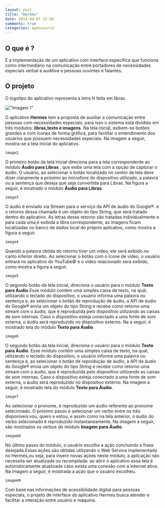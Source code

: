 ```yaml
---
layout: post
title: "Hermes"
date: 2014-04-07 12:50
comments: true
categories: opensource
---
```


## O que é ?
  É a implementação de um aplicativo com interface específica que funciona como intermediário na comunicação entre portadores de necessidades especiais verbal e auditiva e pessoas ouvintes e falantes.
  
## O projeto

O logotipo do aplicativo representa a letra H feita em libras.

!["Imagem 1"][1]

O aplicativo **Hermes** tem a proposta de auxiliar a comunicação entre pessoas com necessidades especiais, para isso o sistema esta dividido em três módulos: **libras,texto e imagens**.
Na tela inicial, exibem-se botões grandes e com ícones de forma gráfica, para facilitar o entendimento dos usuários que possuem necessidades especiais. Na imagem a seguir, mostra-se a tela inicial do aplicativo.

	image2

O primeiro botão da tela inicial direciona para a tela correspondente ao módulo **Áudio para Libras** , que exibe uma tela com a opção de capturar o áudio. O usuário, ao selecionar o botão localizado no centro da tela deve dizer claramente e próximo ao microfone do dispositivo utilizado, a palavra ou a sentença que deseja que seja convertida para Libras. Na figura a seguir, é mostrado o módulo **Áudio para Libras**.

	image3

O áudio é enviado via Stream para o serviço da API de áudio do Google®. e o retorno dessa chamada é um objeto do tipo String, que será tratado dentro do 
aplicativo. As letras desse retorno são tratadas individualmente e para cada uma,é exibida a libra correspondente, as imagens ficam localizadas no banco de dados local do próprio aplicativo, como mostra a figura a seguir.	

	image4

Quando a palavra obtida do retorno tiver um vídeo, ele será exibido no canto inferior direito. Ao selecionar o botão com o ícone de vídeo, o usuário entrará no aplicativo do YouTube© e o vídeo relacionado será exibido, como mostra a figura a seguir.	

	image5

O segundo botão da tela inicial, direciona o usuário para o módulo **Texto para Áudio**.Esse módulo contém uma simples caixa de 
texto, na qual, utilizando o teclado do dispositivo, o usuário informa uma palavra  ou sentença e, ao selecionar o botão de reprodução de áudio, a API de áudio do Google® envia um objeto do tipo String e recebe como retorno uma stream com o áudio, que é reproduzida pelo dispositivo utilizando as caixas de som internas. Caso o dispositivo esteja conectado a uma fonte de som externa, o áudio será reproduzido no dispositivo externo. Na a seguir, é mostrado tela do módulo **Texto para Áudio**.	
	
	image6

O segundo botão da tela inicial, direciona o usuário para o módulo **Texto para Áudio**. Esse módulo contém uma simples caixa de 
texto, na qual, utilizando o teclado do dispositivo, o usuário informa uma palavra ou sentença e, ao selecionar o botão de reprodução de áudio, a API de áudio do Google® envia um objeto do tipo String e recebe como retorno uma stream com o áudio, que é reproduzida pelo dispositivo utilizando as caixas de som internas. Caso o dispositivo esteja conectado a uma fonte de som externa, o áudio será reproduzido no dispositivo externo. Na imagem a  seguir, é mostrado tela do módulo **Texto para Áudio**.
	
	image7

Ao selecionar o pronome, é reproduzido um áudio referente ao pronome selecionado. O próximo passo é selecionar um verbo entre os três disponíveis:vou, quero e estou, e assim como na tela anterior, o áudio do verbo selecionado é reproduzido instantaneamente. Na imagem a seguir, são mostrados os verbos do módulo **Imagem para Áudio**.	
	
	imagem8

No último passo do módulo, o usuário escolhe a ação concluindo a frase desejada.Essas ações são obtidas utilizando o Web Service implementado no Hermes,ou seja, para inserir novas ações neste módulo, a aplicação não necessita ser atualizada ou recompilada: ao abrir o aplicativo essa tela é automaticamente atualizada caso exista uma conexão com a internet ativa. Na imagem a seguir, é mostrada a ação que o usuário escolheu.

	imagem9

Com base nas informações de acessibilidade digital para pessoas especiais, o projeto de interface do aplicativo Hermes busca atender e facilitar a interação entre usuário e máquina.
	


  [1]: url_da_imagem
